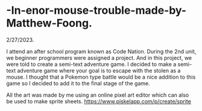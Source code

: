 # -In-enor-mouse-trouble-made-by-Matthew-Foong.
 
  2/27/2023.
  
  I attend an after school program known as Code Nation. During the 2nd unit, we beginner programmers were assigned a project. And in this project, 
we were told to create a semi-text adventure game. I decided to make a semi-text adventure game where your goal is to escape with the stolen as a mouse. 
I thought that a Pokemon type battle would be a nice addition to this game so I decided to add it to the final stage of the game. 

All the art was made by me using an online pixel art editor which can also be used to make sprite sheets. https://www.piskelapp.com/p/create/sprite

